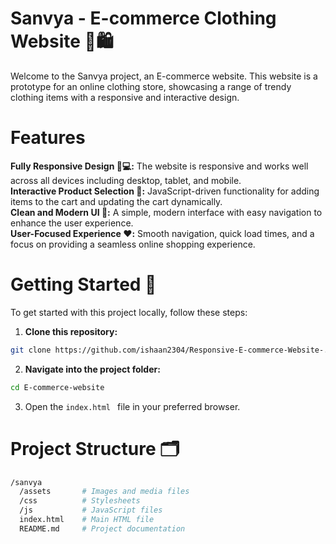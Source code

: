 
# Sanvya - E-commerce Clothing Website 👗🛍️
Welcome to the Sanvya project, an E-commerce website. This website is a prototype for an online clothing store, showcasing a range of trendy clothing items with a responsive and interactive design.    

# Features 

**Fully Responsive Design 📱💻:** The website is responsive and works well across all devices including desktop, tablet, and mobile.      
**Interactive Product Selection 🛒:** JavaScript-driven functionality for adding items to the cart and updating the cart dynamically.  
**Clean and Modern UI 🎨:** A simple, modern interface with easy navigation to enhance the user experience.  
**User-Focused Experience ❤️:** Smooth navigation, quick load times, and a focus on providing a seamless online shopping experience.  
# Getting Started 🚀  
To get started with this project locally, follow these steps:
1. **Clone this repository:**
```bash 
git clone https://github.com/ishaan2304/Responsive-E-commerce-Website-.git
```
2. **Navigate into the project folder:**
```bash
cd E-commerce-website
 ```  
3. Open the ```index.html ```  file in your preferred browser.
# Project Structure 🗂
```bash
/sanvya
  /assets       # Images and media files
  /css          # Stylesheets
  /js           # JavaScript files
  index.html    # Main HTML file
  README.md     # Project documentation
 ```
